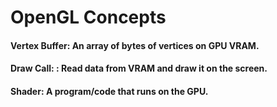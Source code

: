 <h1> OpenGL Concepts </h1>

<h4> Vertex Buffer: </<h4> An array of bytes of vertices on GPU VRAM. </br>
<h4> Draw Call: </<h4>: Read data from VRAM and draw it on the screen. </br>
<h4> Shader: </<h4> A program/code that runs on the GPU. </br>
